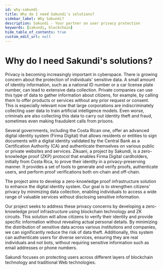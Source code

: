 ```yaml
---
id: why-sakundi
title: Why do I need Sakundi's solutions?
sidebar_label: Why Sakundi?
description: Sakundi - Your partner on user privacy protection
keywords: [sakundi, blockchain]
hide_table_of_contents: true
custom_edit_url: null
---
```


# Why do I need Sakundi's solutions?

Privacy is becoming increasingly important in cyberspace. There is growing concern about the protection of individuals' sensitive data. A small amount of identity information, such as a national ID number or a car license plate number, can lead to extensive data collection. Private companies can use this type of data to gather information about citizens, for example, by calling them to offer products or services without any prior request or consent. This is especially relevant now that large corporations are indiscriminately collecting user data to train artificial intelligence models. Even worse, criminals are also collecting this data to carry out identity theft and fraud, sometimes even making fraudulent calls from prisons.

Several governments, including the Costa Rican one, offer an advanced digital identity system (Firma Digital) that allows residents or entities to sign documents with a digital identity validated by the Central Bank as a Certification Authority (CA) and authenticate themselves on various public or private websites and services. Zikuani, a project by Sakundi, is a zero-knowledge proof (ZKP) protocol that enables Firma Digital cardholders, initially from Costa Rica, to prove their identity in a privacy-preserving manner. It provides a set of tools to generate and verify proofs, authenticate users, and perform proof verifications both on-chain and off-chain.

The project aims to develop a zero-knowledge proof infrastructure solution to enhance the digital identity system. Our goal is to strengthen citizens' privacy by minimizing data collection, enabling individuals to access a wide range of valuable services without disclosing sensitive information.

Our project seeks to address these privacy concerns by developing a zero-knowledge proof infrastructure using blockchain technology and ZK circuits. This solution will allow citizens to verify their identity and provide specific information without revealing actual personal details. By minimizing the distribution of sensitive data across various institutions and companies, we can significantly reduce the risk of data theft. Additionally, this system can authenticate users for diverse services, ensuring they are real individuals and not bots, without requiring sensitive information such as email addresses or phone numbers.

Sakundi focuses on protecting users across different layers of blockchain technology and traditional Web technologies.